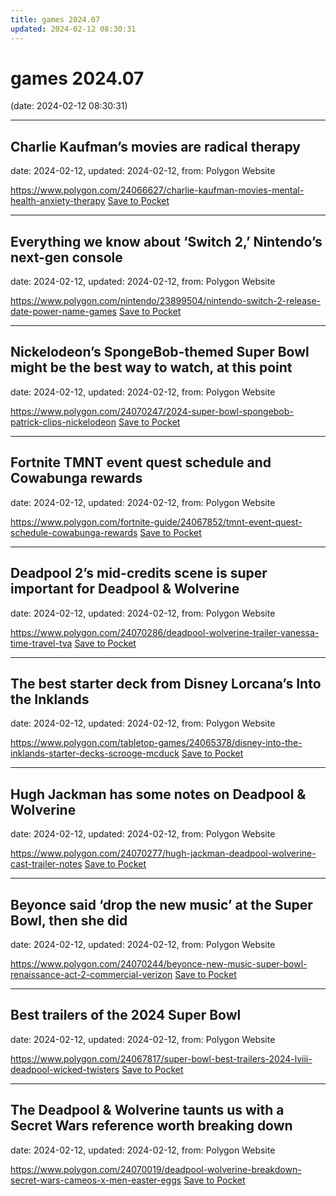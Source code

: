 ```yaml
---
title: games 2024.07
updated: 2024-02-12 08:30:31
---
```


# games 2024.07

(date: 2024-02-12 08:30:31)

---

## Charlie Kaufman’s movies are radical therapy

date: 2024-02-12, updated: 2024-02-12, from: Polygon Website



<span class="feed-item-link">
<a href="https://www.polygon.com/24066627/charlie-kaufman-movies-mental-health-anxiety-therapy">https://www.polygon.com/24066627/charlie-kaufman-movies-mental-health-anxiety-therapy</a> <a href="https://getpocket.com/save" class="pocket-btn" data-lang="en" data-save-url="https://www.polygon.com/24066627/charlie-kaufman-movies-mental-health-anxiety-therapy">Save to Pocket</a>
</span>

---

## Everything we know about ‘Switch 2,’ Nintendo’s next-gen console

date: 2024-02-12, updated: 2024-02-12, from: Polygon Website



<span class="feed-item-link">
<a href="https://www.polygon.com/nintendo/23899504/nintendo-switch-2-release-date-power-name-games">https://www.polygon.com/nintendo/23899504/nintendo-switch-2-release-date-power-name-games</a> <a href="https://getpocket.com/save" class="pocket-btn" data-lang="en" data-save-url="https://www.polygon.com/nintendo/23899504/nintendo-switch-2-release-date-power-name-games">Save to Pocket</a>
</span>

---

## Nickelodeon’s SpongeBob-themed Super Bowl might be the best way to watch, at this point

date: 2024-02-12, updated: 2024-02-12, from: Polygon Website



<span class="feed-item-link">
<a href="https://www.polygon.com/24070247/2024-super-bowl-spongebob-patrick-clips-nickelodeon">https://www.polygon.com/24070247/2024-super-bowl-spongebob-patrick-clips-nickelodeon</a> <a href="https://getpocket.com/save" class="pocket-btn" data-lang="en" data-save-url="https://www.polygon.com/24070247/2024-super-bowl-spongebob-patrick-clips-nickelodeon">Save to Pocket</a>
</span>

---

## Fortnite TMNT event quest schedule and Cowabunga rewards

date: 2024-02-12, updated: 2024-02-12, from: Polygon Website



<span class="feed-item-link">
<a href="https://www.polygon.com/fortnite-guide/24067852/tmnt-event-quest-schedule-cowabunga-rewards">https://www.polygon.com/fortnite-guide/24067852/tmnt-event-quest-schedule-cowabunga-rewards</a> <a href="https://getpocket.com/save" class="pocket-btn" data-lang="en" data-save-url="https://www.polygon.com/fortnite-guide/24067852/tmnt-event-quest-schedule-cowabunga-rewards">Save to Pocket</a>
</span>

---

## Deadpool 2’s mid-credits scene is super important for Deadpool & Wolverine

date: 2024-02-12, updated: 2024-02-12, from: Polygon Website



<span class="feed-item-link">
<a href="https://www.polygon.com/24070286/deadpool-wolverine-trailer-vanessa-time-travel-tva">https://www.polygon.com/24070286/deadpool-wolverine-trailer-vanessa-time-travel-tva</a> <a href="https://getpocket.com/save" class="pocket-btn" data-lang="en" data-save-url="https://www.polygon.com/24070286/deadpool-wolverine-trailer-vanessa-time-travel-tva">Save to Pocket</a>
</span>

---

## The best starter deck from Disney Lorcana’s Into the Inklands

date: 2024-02-12, updated: 2024-02-12, from: Polygon Website



<span class="feed-item-link">
<a href="https://www.polygon.com/tabletop-games/24065378/disney-into-the-inklands-starter-decks-scrooge-mcduck">https://www.polygon.com/tabletop-games/24065378/disney-into-the-inklands-starter-decks-scrooge-mcduck</a> <a href="https://getpocket.com/save" class="pocket-btn" data-lang="en" data-save-url="https://www.polygon.com/tabletop-games/24065378/disney-into-the-inklands-starter-decks-scrooge-mcduck">Save to Pocket</a>
</span>

---

## Hugh Jackman has some notes on Deadpool & Wolverine

date: 2024-02-12, updated: 2024-02-12, from: Polygon Website



<span class="feed-item-link">
<a href="https://www.polygon.com/24070277/hugh-jackman-deadpool-wolverine-cast-trailer-notes">https://www.polygon.com/24070277/hugh-jackman-deadpool-wolverine-cast-trailer-notes</a> <a href="https://getpocket.com/save" class="pocket-btn" data-lang="en" data-save-url="https://www.polygon.com/24070277/hugh-jackman-deadpool-wolverine-cast-trailer-notes">Save to Pocket</a>
</span>

---

## Beyonce said ‘drop the new music’ at the Super Bowl, then she did

date: 2024-02-12, updated: 2024-02-12, from: Polygon Website



<span class="feed-item-link">
<a href="https://www.polygon.com/24070244/beyonce-new-music-super-bowl-renaissance-act-2-commercial-verizon">https://www.polygon.com/24070244/beyonce-new-music-super-bowl-renaissance-act-2-commercial-verizon</a> <a href="https://getpocket.com/save" class="pocket-btn" data-lang="en" data-save-url="https://www.polygon.com/24070244/beyonce-new-music-super-bowl-renaissance-act-2-commercial-verizon">Save to Pocket</a>
</span>

---

## Best trailers of the 2024 Super Bowl

date: 2024-02-12, updated: 2024-02-12, from: Polygon Website



<span class="feed-item-link">
<a href="https://www.polygon.com/24067817/super-bowl-best-trailers-2024-lviii-deadpool-wicked-twisters">https://www.polygon.com/24067817/super-bowl-best-trailers-2024-lviii-deadpool-wicked-twisters</a> <a href="https://getpocket.com/save" class="pocket-btn" data-lang="en" data-save-url="https://www.polygon.com/24067817/super-bowl-best-trailers-2024-lviii-deadpool-wicked-twisters">Save to Pocket</a>
</span>

---

## The Deadpool & Wolverine taunts us with a Secret Wars reference worth breaking down

date: 2024-02-12, updated: 2024-02-12, from: Polygon Website



<span class="feed-item-link">
<a href="https://www.polygon.com/24070019/deadpool-wolverine-breakdown-secret-wars-cameos-x-men-easter-eggs">https://www.polygon.com/24070019/deadpool-wolverine-breakdown-secret-wars-cameos-x-men-easter-eggs</a> <a href="https://getpocket.com/save" class="pocket-btn" data-lang="en" data-save-url="https://www.polygon.com/24070019/deadpool-wolverine-breakdown-secret-wars-cameos-x-men-easter-eggs">Save to Pocket</a>
</span>



<script type="text/javascript">!function(d,i){if(!d.getElementById(i)){var j=d.createElement("script");j.id=i;j.src="https://widgets.getpocket.com/v1/j/btn.js?v=1";var w=d.getElementById(i);d.body.appendChild(j);}}(document,"pocket-btn-js");</script>

